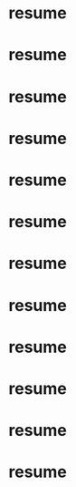 # resume
# resume
# resume
# resume
# resume
# resume
# resume
# resume
# resume
# resume
# resume
# resume
